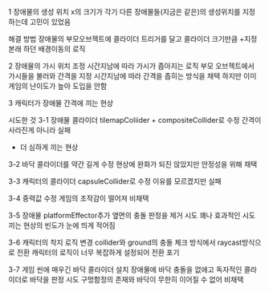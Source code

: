 1 장애물의 생성 위치
x의 크기가 각기 다른 장애물들(지금은 같은)의 생성위치를 지정하는데 고민이 있었음

해결 방법
장애물의 부모오브젝트에 콜라이더 트리거를 달고 콜라이더 크기만큼 +지정
본래 하던 배경이동의 로직

2 장애물의 가시 위치 조정
시간지남에 따라 가시가 좁아지는 로직
부모 오브젝트에서 가시들을 불러와 간격을 지정
시간지남에 따라 간격을 좁히는 방식을 채택
하지만 이미 게임의 난이도가 높아 도입을 안함

3 캐릭터가 장애물 간격에 끼는 현상

시도한 것
3-1 장애물 콜라이더 tilemapColiider + compositeCollider로 수정
간격이 사라진게 아니라 실패
+ 더 심하게 끼는 현상

3-2 바닥 콜라이더를 약간 길게 수정
현상에 완화가 되진 않았지만 안정성을 위해 채택

3-3 캐릭터의 콜라이더 capsuleCollider로 수정
이유를 모르겠지만 실패

3-4 중력값 수정
게임의 조작감이 떨어져 비채택

3-5 장애물 platformEffector추가
옆면의 충돌 판정을 제거 시도
꽤나 효과적인 시도
끼는 현상의 빈도가 눈에 띄게 적어짐

3-6 캐릭터의 착지 로직 변경
collider와 ground의 충돌 체크 방식에서 raycast방식으로 전환
캐릭터의 로직이 너무 복잡하게 설정되어 전환 포기

3-7 게임 씬에 매우긴 바닥 콜라이더 설치
장애물에 바닥 충돌을 없애고 독자적인 콜라이더로 바닥을 판정 시도
구멍함정의 존재와 바닥이 무한히 이어질 수 없어 비채택
